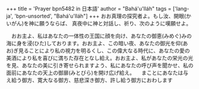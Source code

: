 +++
title = 'Prayer bpn5482 in 日本語'
author = "Bahá'u'lláh"
tags = ['lang-ja', 'bpn-unsorted', "Bahá'u'lláh"]
+++
おお真理の探究者よ。もし汝、開眼(かいがん)を神に願うならば、
真夜中に神と対話し、祈り、次のように嘆願せよ。

　おお主よ、私はあなたの一体性の王国に顔を向け、あなたの御恵(みめぐ)みの海に身を浸(ひた)しております。おお主よ、この暗い夜、あなたの御光を仰(あお)ぎ見ることにより私の視力を明るくし、この偉大なる時代に、あなたの愛の美酒により私を喜びに満ちた存在となし給え。おお主よ、私があなたの栄光の光を見、あなたの美に引き寄せられますよう、私にあなたの呼び声を聞かせ、私の面前にあなたの天上の御扉(みとびら)を開け広げ給え。
　まことにあなたは与え給う御方、寛大なる御方、慈悲深き御方、許し給う御方におわします
